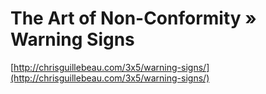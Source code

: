 <!--
id: 19221797750
link: http://tumblr.atmos.org/post/19221797750/the-art-of-non-conformity-warning-signs
slug: the-art-of-non-conformity-warning-signs
date: Mon Mar 12 2012 21:10:32 GMT-0700 (PDT)
publish: 2012-03-012
tags: 
title: The Art of Non-Conformity » Warning Signs
-->


The Art of Non-Conformity » Warning Signs
=========================================

[http://chrisguillebeau.com/3x5/warning-signs/](http://chrisguillebeau.com/3x5/warning-signs/)

